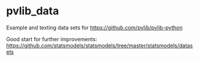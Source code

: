 # pvlib_data
Example and texting data sets for https://github.com/pvlib/pvlib-python


Good start for further improvements:
https://github.com/statsmodels/statsmodels/tree/master/statsmodels/datasets